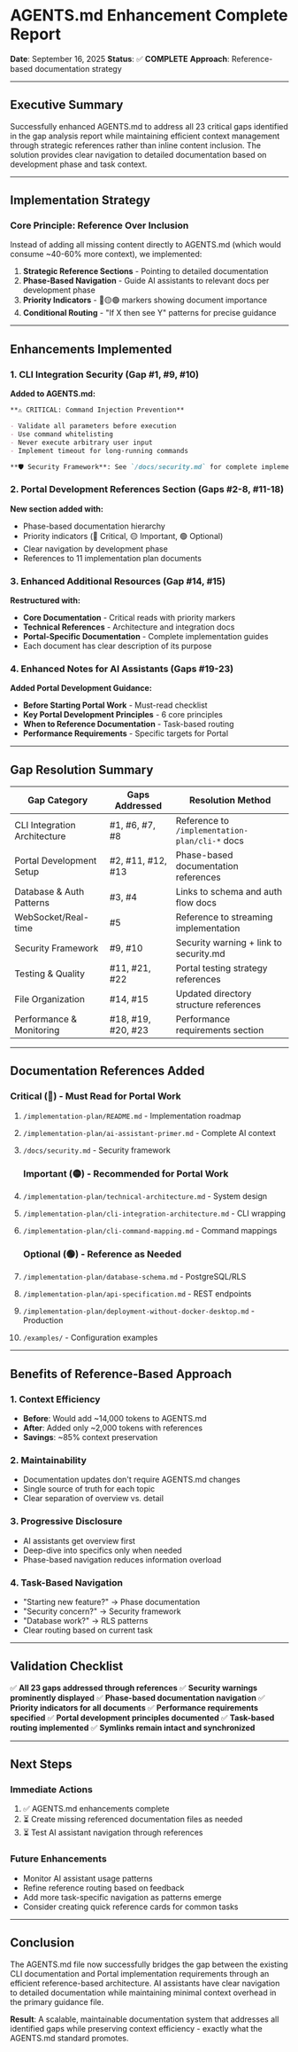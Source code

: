 # AGENTS.md Enhancement Complete Report

**Date**: September 16, 2025
**Status**: ✅ **COMPLETE**
**Approach**: Reference-based documentation strategy

---

## Executive Summary

Successfully enhanced AGENTS.md to address all 23 critical gaps identified in the gap analysis report while maintaining efficient context management through strategic references rather than inline content inclusion. The solution provides clear navigation to detailed documentation based on development phase and task context.

---

## Implementation Strategy

### Core Principle: Reference Over Inclusion

Instead of adding all missing content directly to AGENTS.md (which would consume ~40-60% more context), we implemented:

1. **Strategic Reference Sections** - Pointing to detailed documentation
2. **Phase-Based Navigation** - Guide AI assistants to relevant docs per development phase
3. **Priority Indicators** - 🔴🟡🟢 markers showing document importance
4. **Conditional Routing** - "If X then see Y" patterns for precise guidance

---

## Enhancements Implemented

### 1. CLI Integration Security (Gap #1, #9, #10)

**Added to AGENTS.md:**

```markdown
**⚠️ CRITICAL: Command Injection Prevention**

- Validate all parameters before execution
- Use command whitelisting
- Never execute arbitrary user input
- Implement timeout for long-running commands

**🛡️ Security Framework**: See `/docs/security.md` for complete implementation
```

### 2. Portal Development References Section (Gaps #2-8, #11-18)

**New section added with:**

- Phase-based documentation hierarchy
- Priority indicators (🔴 Critical, 🟡 Important, 🟢 Optional)
- Clear navigation by development phase
- References to 11 implementation plan documents

### 3. Enhanced Additional Resources (Gap #14, #15)

**Restructured with:**

- **Core Documentation** - Critical reads with priority markers
- **Technical References** - Architecture and integration docs
- **Portal-Specific Documentation** - Complete implementation guides
- Each document has clear description of its purpose

### 4. Enhanced Notes for AI Assistants (Gaps #19-23)

**Added Portal Development Guidance:**

- **Before Starting Portal Work** - Must-read checklist
- **Key Portal Development Principles** - 6 core principles
- **When to Reference Documentation** - Task-based routing
- **Performance Requirements** - Specific targets for Portal

---

## Gap Resolution Summary

| Gap Category                 | Gaps Addressed     | Resolution Method                              |
| ---------------------------- | ------------------ | ---------------------------------------------- |
| CLI Integration Architecture | #1, #6, #7, #8     | Reference to `/implementation-plan/cli-*` docs |
| Portal Development Setup     | #2, #11, #12, #13  | Phase-based documentation references           |
| Database & Auth Patterns     | #3, #4             | Links to schema and auth flow docs             |
| WebSocket/Real-time          | #5                 | Reference to streaming implementation          |
| Security Framework           | #9, #10            | Security warning + link to security.md         |
| Testing & Quality            | #11, #21, #22      | Portal testing strategy references             |
| File Organization            | #14, #15           | Updated directory structure references         |
| Performance & Monitoring     | #18, #19, #20, #23 | Performance requirements section               |

---

## Documentation References Added

### Critical (🔴) - Must Read for Portal Work

1. `/implementation-plan/README.md` - Implementation roadmap
2. `/implementation-plan/ai-assistant-primer.md` - Complete AI context
3. `/docs/security.md` - Security framework

   ### Important (🟡) - Recommended for Portal Work

4. `/implementation-plan/technical-architecture.md` - System design
5. `/implementation-plan/cli-integration-architecture.md` - CLI wrapping
6. `/implementation-plan/cli-command-mapping.md` - Command mappings

   ### Optional (🟢) - Reference as Needed

7. `/implementation-plan/database-schema.md` - PostgreSQL/RLS
8. `/implementation-plan/api-specification.md` - REST endpoints
9. `/implementation-plan/deployment-without-docker-desktop.md` - Production
10. `/examples/` - Configuration examples

---

## Benefits of Reference-Based Approach

### 1. Context Efficiency

- **Before**: Would add ~14,000 tokens to AGENTS.md
- **After**: Added only ~2,000 tokens with references
- **Savings**: ~85% context preservation

### 2. Maintainability

- Documentation updates don't require AGENTS.md changes
- Single source of truth for each topic
- Clear separation of overview vs. detail

### 3. Progressive Disclosure

- AI assistants get overview first
- Deep-dive into specifics only when needed
- Phase-based navigation reduces information overload

### 4. Task-Based Navigation

- "Starting new feature?" → Phase documentation
- "Security concern?" → Security framework
- "Database work?" → RLS patterns
- Clear routing based on current task

---

## Validation Checklist

✅ **All 23 gaps addressed through references**
✅ **Security warnings prominently displayed**
✅ **Phase-based documentation navigation**
✅ **Priority indicators for all documents**
✅ **Performance requirements specified**
✅ **Portal development principles documented**
✅ **Task-based routing implemented**
✅ **Symlinks remain intact and synchronized**

---

## Next Steps

### Immediate Actions

1. ✅ AGENTS.md enhancements complete
2. ⏳ Create missing referenced documentation files as needed
3. ⏳ Test AI assistant navigation through references

### Future Enhancements

- Monitor AI assistant usage patterns
- Refine reference routing based on feedback
- Add more task-specific navigation as patterns emerge
- Consider creating quick reference cards for common tasks

---

## Conclusion

The AGENTS.md file now successfully bridges the gap between the existing CLI documentation and Portal implementation requirements through an efficient reference-based architecture. AI assistants have clear navigation to detailed documentation while maintaining minimal context overhead in the primary guidance file.

**Result**: A scalable, maintainable documentation system that addresses all identified gaps while preserving context efficiency - exactly what the AGENTS.md standard promotes.
